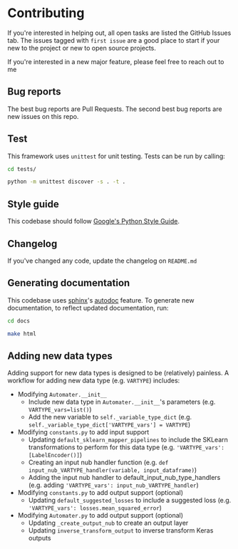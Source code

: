# Contributing

If you're interested in helping out, all open tasks are listed the GitHub Issues tab. The issues tagged with 
`first issue` are a good place to start if your new to the project or new to open source projects. 

If you're interested in a new major feature, please feel free to reach out to me

## Bug reports

The best bug reports are Pull Requests. The second best bug reports are new issues on this repo.

## Test

This framework uses `unittest` for unit testing. Tests can be run by calling:

```bash
cd tests/

python -m unittest discover -s . -t .
```
## Style guide

This codebase should follow [Google's Python Style Guide](https://google.github.io/styleguide/pyguide.html). 

## Changelog

If you've changed any code, update the changelog on `README.md`

## Generating documentation

This codebase uses [sphinx](http://www.sphinx-doc.org/en/master/usage/restructuredtext/basics.html)'s 
[autodoc](http://www.sphinx-doc.org/en/master/ext/autodoc.html) feature. To generate new documentation, to reflect 
updated documentation, run:

```bash
cd docs

make html

```  

## Adding new data types

Adding support for new data types is designed to be (relatively) painless. A workflow for adding new data type (e.g. 
`VARTYPE`) includes:


 - Modifying `Automater.__init__`
   - Include new data type in `Automater.__init__`'s parameters (e.g. `VARTYPE_vars=list()`)
   - Add the new variable to `self._variable_type_dict` (e.g. `self._variable_type_dict['VARTYPE_vars'] = VARTYPE`)
 - Modifying `constants.py` to add input support
   - Updating `default_sklearn_mapper_pipelines` to include the SKLearn transformations to perform for this data type 
   (e.g. `'VARTYPE_vars': [LabelEncoder()]`)
   - Creating an input nub handler function (e.g. `def input_nub_VARTYPE_handler(variable, input_dataframe)`)
   - Adding the input nub handler to default_input_nub_type_handlers (e.g. adding 
   `'VARTYPE_vars': input_nub_VARTYPE_handler`)
 - Modifying `constants.py` to add output support (optional)
   - Updating `default_suggested_losses` to include a suggested loss (e.g. `'VARTYPE_vars': losses.mean_squared_error`)
 - Modifying `Automater.py` to add output support (optional)
   - Updating `_create_output_nub` to create an output layer
   - Updating `inverse_transform_output` to inverse transform Keras outputs